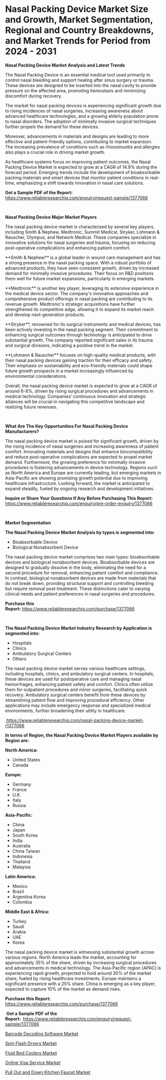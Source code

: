 <p><h1>Nasal Packing Device Market Size and Growth, Market Segmentation, Regional and Country Breakdowns, and Market Trends for Period from 2024 -  2031</h1></p><p><strong>Nasal Packing Device Market Analysis and Latest Trends</strong></p>
<p><p>The Nasal Packing Device is an essential medical tool used primarily to control nasal bleeding and support healing after sinus surgery or trauma. These devices are designed to be inserted into the nasal cavity to provide pressure on the affected area, promoting hemostasis and minimizing discomfort during recovery. </p><p>The market for nasal packing devices is experiencing significant growth due to rising incidences of nasal surgeries, increasing awareness about advanced healthcare technologies, and a growing elderly population prone to nasal disorders. The adoption of minimally invasive surgical techniques further propels the demand for these devices. </p><p>Moreover, advancements in materials and designs are leading to more effective and patient-friendly options, contributing to market expansion. The increasing prevalence of conditions such as rhinosinusitis and allergies also plays a crucial role in driving market growth. </p><p>As healthcare systems focus on improving patient outcomes, the Nasal Packing Device Market is expected to grow at a CAGR of 14.9% during the forecast period. Emerging trends include the development of bioabsorbable packing materials and smart devices that monitor patient conditions in real-time, emphasizing a shift towards innovation in nasal care solutions.</p></p>
<p><strong>Get a Sample PDF of the Report:&nbsp;</strong> <a href="https://www.reliableresearchiq.com/enquiry/request-sample/1377066?utm_campaign=120&utm_medium=2&utm_source=Github&utm_content=ia&utm_term=23102024&utm_id=nasal-packing-device">https://www.reliableresearchiq.com/enquiry/request-sample/1377066</a></p>
<p>&nbsp;</p>
<p><strong>Nasal Packing Device Major Market Players</strong></p>
<p><p>The nasal packing device market is characterized by several key players, including Smith & Nephew, Medtronic, Summit Medical, Stryker, Lohmann & Rauscher, Olympus, and Network Medical. These companies specialize in innovative solutions for nasal surgeries and trauma, focusing on reducing post-operative complications and enhancing patient comfort.</p><p>**Smith & Nephew** is a global leader in wound care management and has a strong presence in the nasal packing space. With a robust portfolio of advanced products, they have seen consistent growth, driven by increased demand for minimally invasive procedures. Their focus on R&D positions them well for future market expansions, particularly in emerging markets.</p><p>**Medtronic** is another key player, leveraging its extensive experience in the medical device sector. The company's innovative approaches and comprehensive product offerings in nasal packing are contributing to its revenue growth. Medtronic's strategic acquisitions have further strengthened its competitive edge, allowing it to expand its market reach and develop next-generation products.</p><p>**Stryker**, renowned for its surgical instruments and medical devices, has been actively investing in the nasal packing segment. Their commitment to enhancing surgical outcomes through technology is anticipated to drive substantial growth. The company reported significant sales in its trauma and surgical divisions, indicating a positive trend in the market.</p><p>**Lohmann & Rauscher** focuses on high-quality medical products, with their nasal packing devices gaining traction for their efficacy and safety. Their emphasis on sustainability and eco-friendly materials could shape future growth prospects in a market increasingly influenced by environmental considerations.</p><p>Overall, the nasal packing device market is expected to grow at a CAGR of around 6-8%, driven by rising surgical procedures and advancements in medical technology. Companies’ continuous innovation and strategic alliances will be crucial in navigating this competitive landscape and realizing future revenues.</p></p>
<p>&nbsp;</p>
<p><strong>What Are The Key Opportunities For Nasal Packing Device Manufacturers?</strong></p>
<p><p>The nasal packing device market is poised for significant growth, driven by the rising incidence of nasal surgeries and increasing awareness of patient comfort. Innovating materials and designs that enhance biocompatibility and reduce post-operative complications are expected to propel market demand. Furthermore, the growing preference for minimally invasive procedures is fostering advancements in device technology. Regions such as North America and Europe are currently leading, but emerging markets in Asia-Pacific are showing promising growth potential due to improving healthcare infrastructure. Looking forward, the market is anticipated to expand steadily, fueled by ongoing research and development initiatives.</p></p>
<p><strong>Inquire or Share Your Questions If Any Before Purchasing This Report:</strong> <a href="https://www.reliableresearchiq.com/enquiry/pre-order-enquiry/1377066?utm_campaign=120&utm_medium=2&utm_source=Github&utm_content=ia&utm_term=23102024&utm_id=nasal-packing-device">https://www.reliableresearchiq.com/enquiry/pre-order-enquiry/1377066</a></p>
<p>&nbsp;</p>
<p><strong>Market Segmentation</strong></p>
<p><strong>The Nasal Packing Device Market Analysis by types is segmented into:</strong></p>
<p><ul><li>Bioabsorbable Device</li><li>Biological Nonabsorbent Device</li></ul></p>
<p><p>The nasal packing device market comprises two main types: bioabsorbable devices and biological nonabsorbent devices. Bioabsorbable devices are designed to gradually dissolve in the body, eliminating the need for a second procedure for removal, enhancing patient comfort and compliance. In contrast, biological nonabsorbent devices are made from materials that do not break down, providing structural support and controlling bleeding but require removal post-treatment. These distinctions cater to varying clinical needs and patient preferences in nasal surgeries and procedures.</p></p>
<p><strong>Purchase this Report:&nbsp;</strong><a href="https://www.reliableresearchiq.com/purchase/1377066?utm_campaign=120&utm_medium=2&utm_source=Github&utm_content=ia&utm_term=23102024&utm_id=nasal-packing-device">https://www.reliableresearchiq.com/purchase/1377066</a></p>
<p>&nbsp;</p>
<p><strong>The Nasal Packing Device Market Industry Research by Application is segmented into:</strong></p>
<p><ul><li>Hospitals</li><li>Clinics</li><li>Ambulatory Surgical Centers</li><li>Others</li></ul></p>
<p><p>The nasal packing device market serves various healthcare settings, including hospitals, clinics, and ambulatory surgical centers. In hospitals, these devices are used for postoperative care and managing nasal hemorrhages, enhancing patient safety and comfort. Clinics often utilize them for outpatient procedures and minor surgeries, facilitating quick recovery. Ambulatory surgical centers benefit from these devices by streamlining patient flow and improving procedural efficiency. Other applications may include emergency response and specialized medical environments, further broadening their utility in healthcare.</p></p>
<p><a href="https://www.reliableresearchiq.com/nasal-packing-device-market-r1377066?utm_campaign=120&utm_medium=2&utm_source=Github&utm_content=ia&utm_term=23102024&utm_id=nasal-packing-device">&nbsp;https://www.reliableresearchiq.com/nasal-packing-device-market-r1377066</a></p>
<p><strong>In terms of Region, the Nasal Packing Device Market Players available by Region are:</strong></p>
<p>
    <p> <strong> North America: </strong>
        <ul>
            <li>United States</li>
            <li>Canada</li>
        </ul>
        </p> 
    <p> <strong> Europe: </strong>
        <ul>
            <li>Germany</li>
            <li>France</li>
            <li>U.K.</li>
            <li>Italy</li>
            <li>Russia</li>
        </ul>
        </p> 
    <p> <strong> Asia-Pacific: </strong>
        <ul>
            <li>China</li>
            <li>Japan</li>
            <li>South Korea</li>
            <li>India</li>
            <li>Australia</li>
            <li>China Taiwan</li>
            <li>Indonesia</li>
            <li>Thailand</li>
            <li>Malaysia</li>
        </ul>
        </p> 
    <p> <strong> Latin America: </strong>
        <ul>
            <li>Mexico</li>
            <li>Brazil</li>
            <li>Argentina Korea</li>
            <li>Colombia</li>
        </ul>
        </p> 
    <p> <strong> Middle East & Africa: </strong>
        <ul>
            <li>Turkey</li>
            <li>Saudi</li>
            <li>Arabia</li>
            <li>UAE</li>
            <li>Korea</li>
        </ul>
    </p>
    </p>
<p><p>The nasal packing device market is witnessing substantial growth across various regions. North America leads the market, accounting for approximately 35% of the share, driven by increasing surgical procedures and advancements in medical technology. The Asia-Pacific region (APAC) is experiencing rapid growth, projected to hold around 30% of the market share, fueled by rising healthcare investments. Europe maintains a significant presence with a 25% share. China is emerging as a key player, expected to capture 10% of the market as demand rises.</p></p>
<p><strong>Purchase this Report: </strong><a href="https://www.reliableresearchiq.com/purchase/1377066?utm_campaign=120&utm_medium=2&utm_source=Github&utm_content=ia&utm_term=23102024&utm_id=nasal-packing-device">https://www.reliableresearchiq.com/purchase/1377066</a></p>
<p>&nbsp;<strong>Get a Sample PDF of the Report:&nbsp;&nbsp;</strong><a href="https://www.reliableresearchiq.com/enquiry/request-sample/1377066?utm_campaign=120&utm_medium=2&utm_source=Github&utm_content=ia&utm_term=23102024&utm_id=nasal-packing-device">https://www.reliableresearchiq.com/enquiry/request-sample/1377066</a></p>
<p><strong></strong></p>
<p><p><a href="https://www.linkedin.com/pulse/global-barcode-decoding-software-market-pulse-trends-growth-analysis-ka4xc?utm_campaign=120&utm_medium=2&utm_source=Github&utm_content=ia&utm_term=23102024&utm_id=nasal-packing-device">Barcode Decoding Software Market</a></p><p><a href="https://issuu.com/reportprime-2/docs/spin-flash-dryers-market-size-2030._fe92e047fc3480?utm_campaign=120&utm_medium=2&utm_source=Github&utm_content=ia&utm_term=23102024&utm_id=nasal-packing-device">Spin Flash Dryers Market</a></p><p><a href="https://issuu.com/reportprime-2/docs/fluid-bed-coolers-market-size-2030._17244fb8d12cda?utm_campaign=120&utm_medium=2&utm_source=Github&utm_content=ia&utm_term=23102024&utm_id=nasal-packing-device">Fluid Bed Coolers Market</a></p><p><a href="https://www.linkedin.com/pulse/online-visa-service-market-share-size-trends-industry-analysis-kdhwc?utm_campaign=120&utm_medium=2&utm_source=Github&utm_content=ia&utm_term=23102024&utm_id=nasal-packing-device">Online Visa Service Market</a></p><p><a href="https://github.com/bramarquesw0f/Market-Research-Report-List-1/blob/main/pull-out-and-down-kitchen-faucet-market.md?utm_campaign=120&utm_medium=2&utm_source=Github&utm_content=ia&utm_term=23102024&utm_id=nasal-packing-device">Pull Out and Down Kitchen Faucet Market</a></p></p>